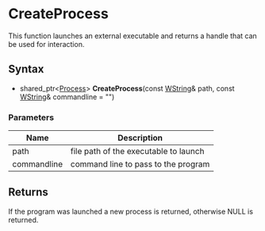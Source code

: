 # CreateProcess #
This function launches an external executable and returns a handle that can be used for interaction.

## Syntax ##
- shared_ptr<[Process](Process.md)> **CreateProcess**(const [WString](WString.md)& path, const [WString](WString.md)& commandline = "")

### Parameters ###
| Name | Description |
|---|---|
| path | file path of the executable to launch |
| commandline | command line to pass to the program |

## Returns ##
If the program was launched a new process is returned, otherwise NULL is returned.
